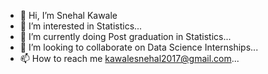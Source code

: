 - 👋 Hi, I’m Snehal Kawale
- 👀 I’m interested in Statistics...
- 🌱 I’m currently doing Post graduation in Statistics...
- 💞️ I’m looking to collaborate on Data Science Internships...
- 📫 How to reach me kawalesnehal2017@gmail.com...

<!---
kawalesnehal2017/kawalesnehal2017 is a ✨ special ✨ repository because its `README.md` (this file) appears on your GitHub profile.
You can click the Preview link to take a look at your changes.
--->
